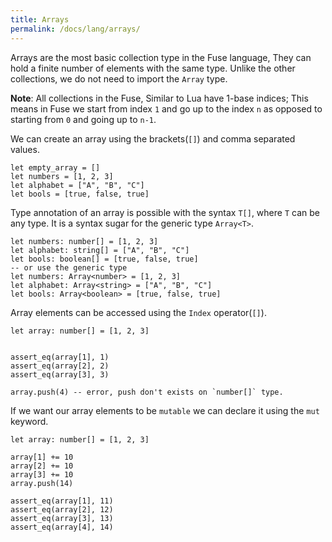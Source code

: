 ```yaml
---
title: Arrays
permalink: /docs/lang/arrays/
---
```


Arrays are the most basic collection type in the Fuse language, They can hold a finite number of elements with the same type. Unlike the other collections, we do not need to import the `Array` type.

__Note__: All collections in the Fuse, Similar to Lua have 1-base indices; This means in Fuse we start from index `1` and go up to the index `n` as opposed to starting from `0` and going up to `n-1`.

We can create an array using the brackets(`[]`) and comma separated values.

```fuse
let empty_array = []
let numbers = [1, 2, 3]
let alphabet = ["A", "B", "C"]
let bools = [true, false, true]
```

Type annotation of an array is possible with the syntax `T[]`, where `T` can be any type. It is a syntax sugar for the generic type `Array<T>`.

```fuse
let numbers: number[] = [1, 2, 3]
let alphabet: string[] = ["A", "B", "C"]
let bools: boolean[] = [true, false, true]
-- or use the generic type
let numbers: Array<number> = [1, 2, 3]
let alphabet: Array<string> = ["A", "B", "C"]
let bools: Array<boolean> = [true, false, true]
```

Array elements can be accessed using the `Index` operator(`[]`).

```fuse
let array: number[] = [1, 2, 3]


assert_eq(array[1], 1)
assert_eq(array[2], 2)
assert_eq(array[3], 3)

array.push(4) -- error, push don't exists on `number[]` type.
```

If we want our array elements to be `mutable` we can declare it using the `mut` keyword.

```fuse
let array: number[] = [1, 2, 3]

array[1] += 10
array[2] += 10
array[3] += 10
array.push(14)

assert_eq(array[1], 11)
assert_eq(array[2], 12)
assert_eq(array[3], 13)
assert_eq(array[4], 14)
```
